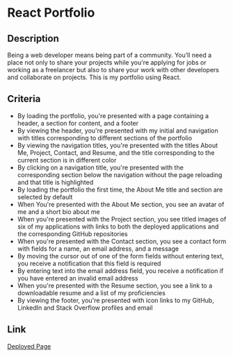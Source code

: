 # React Portfolio

## Description
Being a web developer means being part of a community. You’ll need a place not only to share your projects while you're applying for jobs or working as a freelancer but also to share your work with other developers and collaborate on projects.
This is my portfolio using React. 

## Criteria
* By loading the portfolio, you're presented with a page containing a header, a section for content, and a footer
* By viewing the header, you're presented with my initial and navigation with titles corresponding to different sections of the portfolio
* By viewing the navigation titles, you're presented with the titles About Me, Project, Contact, and Resume, and the title corresponding to the current section is in different color
* By clicking on a navigation title, you're presented with the corresponding section below the navigation without the page reloading and that title is highlighted
* By loading the portfolio the first time, the About Me title and section are selected by default
* When You're presented with the About Me section, you see an avatar of me and a short bio about me
* When you're presented with the Project section, you see titled images of six of my applications with links to both the deployed applications and the corresponding GitHub repositories
* When you're presented with the Contact section, you see a contact form with fields for a name, an email address, and a message
* By moving the cursor out of one of the form fields without entering text, you receive a notification that this field is required
* By entering text into the email address field, you receive a notification if you have entered an invalid email address
* When you're presented with the Resume section, you see a link to a downloadable resume and a list of my proficiencies
* By viewing the footer, you're presented with icon links to my GitHub, LinkedIn and Stack Overflow profiles and email

## Link
[Deployed Page](pending)